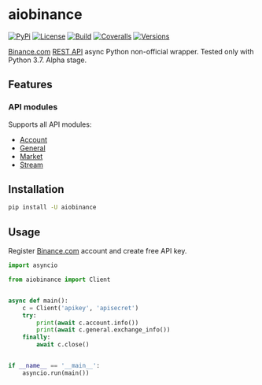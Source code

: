 # aiobinance

[![PyPi](https://img.shields.io/pypi/v/aiobinance.svg)](https://pypi.org/project/aiobinance/)
[![License](https://img.shields.io/pypi/l/aiobinance.svg)](https://pypi.org/project/aiobinance/)
[![Build](https://travis-ci.com/ape364/aiobinance.svg?branch=master)](https://travis-ci.com/ape364/aiobinance)
[![Coveralls](https://img.shields.io/coveralls/ape364/aiobinance.svg)](https://coveralls.io/github/ape364/aiobinance)
[![Versions](https://img.shields.io/pypi/pyversions/aiobinance.svg)](https://pypi.org/project/aiobinance/)


[Binance.com](https://binance.com) [REST API](https://github.com/binance-exchange/binance-official-api-docs) async Python non-official wrapper. Tested only with Python 3.7. Alpha stage.

## Features

### API modules

Supports all API modules:

* [Account](https://github.com/binance-exchange/binance-official-api-docs/blob/master/rest-api.md#account-endpoints)
* [General](https://github.com/binance-exchange/binance-official-api-docs/blob/master/rest-api.md#general-endpoints)
* [Market](https://github.com/binance-exchange/binance-official-api-docs/blob/master/rest-api.md#market-data-endpoints)
* [Stream](https://github.com/binance-exchange/binance-official-api-docs/blob/master/rest-api.md#user-data-stream-endpoints)

## Installation

```sh
pip install -U aiobinance
```

## Usage
Register [Binance.com](https://binance.com) account and create free API key.

```python
import asyncio

from aiobinance import Client


async def main():
    c = Client('apikey', 'apisecret')
    try:
        print(await c.account.info())
        print(await c.general.exchange_info())
    finally:
        await c.close()


if __name__ == '__main__':
    asyncio.run(main())
```